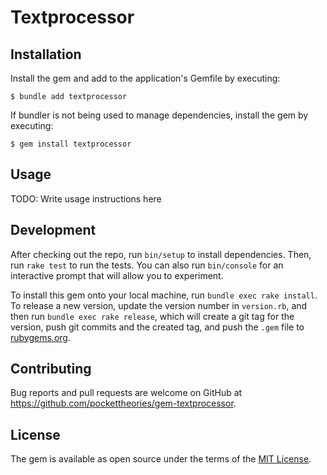 # Textprocessor

## Installation

Install the gem and add to the application's Gemfile by executing:

    $ bundle add textprocessor

If bundler is not being used to manage dependencies, install the gem by executing:

    $ gem install textprocessor

## Usage

TODO: Write usage instructions here

## Development

After checking out the repo, run `bin/setup` to install dependencies. Then, run `rake test` to run the tests. You can also run `bin/console` for an interactive prompt that will allow you to experiment.

To install this gem onto your local machine, run `bundle exec rake install`. To release a new version, update the version number in `version.rb`, and then run `bundle exec rake release`, which will create a git tag for the version, push git commits and the created tag, and push the `.gem` file to [rubygems.org](https://rubygems.org).

## Contributing

Bug reports and pull requests are welcome on GitHub at https://github.com/pockettheories/gem-textprocessor.

## License

The gem is available as open source under the terms of the [MIT License](https://opensource.org/licenses/MIT).
